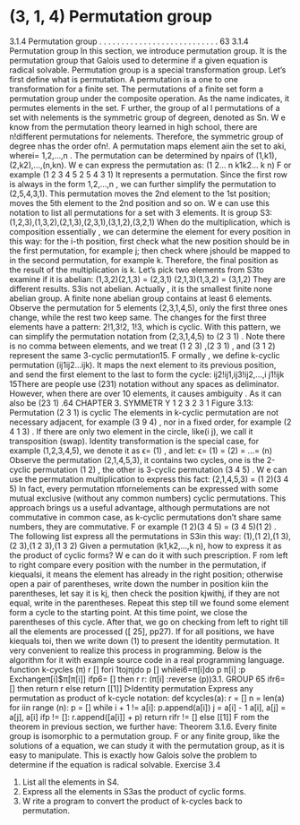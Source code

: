 # (3, 1, 4) Permutation group

3.1.4 Permutation group . . . . . . . . . . . . . . . . . . . . . . . . . . . 63
3.1.4 Permutation group
In this section, we introduce permutation group. It is the permutation group that Galois
used to determine if a given equation is radical solvable. Permutation group is a special
transformation group. Let’s first define what is permutation. A permutation is a one to
one transformation for a finite set. The permutations of a finite set form a permutation
group under the composite operation. As the name indicates, it permutes elements in
the set. F urther, the group of al l permutations of a set with nelements is the symmetric
group of degreen, denoted as Sn.
W e know from the permutation theory learned in high school, there are n!different
permutations for nelements. Therefore, the symmetric group of degree nhas the order
ofn!. A permutation maps element aiin the set to aki, wherei= 1,2,...,n . The
permutation can be determined by npairs of (1,k1),(2,k2),...,(n,kn). W e can express
the permutation as:
(1 2... n
k1k2... k n)
F or example
(1 2 3 4 5
2 5 4 3 1)
It represents a permutation. Since the first row is always in the form 1,2,...,n , we
can further simplify the permutation to (2,5,4,3,1). This permutation moves the 2nd
element to the 1st position; moves the 5th element to the 2nd position and so on. W e
can use this notation to list all permutations for a set with 3 elements. It is group S3:
(1,2,3),(1,3,2),(2,1,3),(2,3,1),(3,1,2),(3,2,1)
When do the multiplication, which is composition essentially , we can determine the
element for every position in this way: for the i-th position, first check what the new
position should be in the first permutation, for example j; then check where jshould be
mapped to in the second permutation, for example k. Therefore, the final position as
the result of the multiplication is k. Let’s pick two elements from S3to examine if it is
abelian:
(1,3,2)(2,1,3) = (2,3,1)
(2,1,3)(1,3,2) = (3,1,2)
They are different results. S3is not abelian. Actually , it is the smallest finite none
abelian group. A finite none abelian group contains at least 6 elements. Observe the
permutation for 5 elements (2,3,1,4,5), only the first three ones change, while the rest
two keep same. The changes for the first three elements have a pattern: 2!1,3!2,
1!3, which is cyclic.
With this pattern, we can simplify the permutation notation from (2,3,1,4,5) to
(2 3 1) . Note there is no comma between elements, and we treat (1 2 3) ,(2 3 1) ,
and (3 1 2) represent the same 3-cyclic permutation15. F ormally , we define k-cyclic
permutation (ij1ij2...ijk). It maps the next element to its previous position, and send the
first element to the last to form the cycle:
ij2!ij1,ij3!ij2,...,i j1!ijk
15There are people use (231) notation without any spaces as deliminator. However, when there are over
10 elements, it causes ambiguity . As it can also be (23 1) .64 CHAPTER 3. SYMMETR Y
1 2 3
2 3 1
Figure 3.13: Permutation (2 3 1) is cyclic
The elements in k-cyclic permutation are not necessary adjacent, for example (3 9 4) ,
nor in a fixed order, for example (2 4 1 3) . If there are only two element in the circle,
like(i j), we call it transposition (swap). Identity transformation is the special case, for
example (1,2,3,4,5), we denote it as ϵ= (1) , and let:
ϵ= (1) = (2) = ...= (n)
Observe the permutation (2,1,4,5,3), it contains two cycles, one is the 2-cyclic permutation (1 2) , the other is 3-cyclic permutation (3 4 5) . W e can use the permutation
multiplication to express this fact:
(2,1,4,5,3) = (1 2)(3 4 5)
In fact, every permutation πfornelements can be expressed with some mutual exclusive (without any common numbers) cyclic permutations. This approach brings us
a useful advantage, although permutations are not commutative in common case, as
k-cyclic permutations don’t share same numbers, they are commutative. F or example
(1 2)(3 4 5) = (3 4 5)(1 2) .
The following list express all the permutations in S3in this way:
(1),(1 2),(1 3),(2 3),(1 2 3),(1 3 2)
Given a permutation (k1,k2,...,k n), how to express it as the product of cyclic forms?
W e can do it with such prescription. F rom left to right compare every position with the
number in the permutation, if kiequalsi, it means the element has already in the right
position; otherwise open a pair of parentheses, write down the number in position kiin
the parentheses, let say it is kj, then check the position kjwithj, if they are not equal,
write in the parentheses. Repeat this step till we found some element form a cycle to
the starting point. At this time point, we close the parentheses of this cycle. After that,
we go on checking from left to right till all the elements are processed ([ 25], pp27). If
for all positions, we have kiequals toi, then we write down (1) to present the identity
permutation. It very convenient to realize this process in programming. Below is the
algorithm for it with example source code in a real programming language.
function k-cycles (π)
r []
fori 1tojπjdo
p []
whilei6=π[i]do
p π[i] :p
Exchangeπ[i]$π[π[i]]
ifp6= [] then
r r: (π[i] :reverse (p))3.1. GROUP 65
ifr6= [] then
return r
else
return [[1]] ▷Identity permutation
Express any permutation as product of k-cycle notation:
def kcycles(a):
r = []
n = len(a)
for iin range (n):
p = []
while i + 1 != a[i]:
p.append(a[i])
j = a[i] - 1
a[i], a[j] = a[j], a[i]
ifp != []:
r.append([a[i]] + p)
return rifr != [] else [[1]]
F rom the theorem in previous section, we further have:
Theorem 3.1.6. Every finite group is isomorphic to a permutation group.
F or any finite group, like the solutions of a equation, we can study it with the permutation group, as it is easy to manipulate. This is exactly how Galois solve the problem to
determine if the equation is radical solvable.
Exercise 3.4
1. List all the elements in S4.
2. Express all the elements in S3as the product of cyclic forms.
3. W rite a program to convert the product of k-cycles back to permutation.
